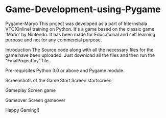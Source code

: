 # Game-Development-using-Pygame
Pygame-Maryo
This project was developed as a part of Internshala VTC(Online) training on Python. It's a game based on the classic game 'Mario' by Nintendo. It has been made for Educational and self learning purpose and not for any commercial purpose.

Introduction
The Source code along with all the necessary files for the game have been uploaded. Just download all the files and then run the "FinalProject.py" file.

Pre-requisites
Python 3.0 or above and Pygame module.

Screenshots of the Game
Start Screen
startscreen

Gameplay Screen
game

Gameover Screen
gameover

Happy Gaming!!


